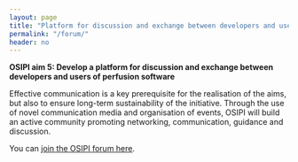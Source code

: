 ```yaml
---
layout: page
title: "Platform for discussion and exchange between developers and users of perfusion software"
permalink: "/forum/"
header: no
---
```


**OSIPI aim 5: Develop a platform for discussion and exchange between developers and users of perfusion software**

Effective communication is a key prerequisite for the realisation of the aims, but also to ensure long-term sustainability of the initiative. Through the use of novel communication media and organisation of events, OSIPI will build an active community promoting networking, communication, guidance and discussion.

You can [join the OSIPI forum here](https://groups.google.com/forum/#!forum/open-source-initiative-for-perfusion-imaging).
